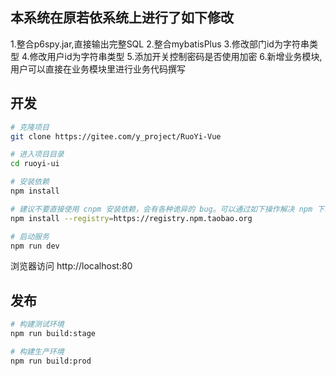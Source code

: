 ## 本系统在原若依系统上进行了如下修改

1.整合p6spy.jar,直接输出完整SQL
2.整合mybatisPlus
3.修改部门id为字符串类型
4.修改用户id为字符串类型
5.添加开关控制密码是否使用加密
6.新增业务模块,用户可以直接在业务模块里进行业务代码撰写

## 开发

```bash
# 克隆项目
git clone https://gitee.com/y_project/RuoYi-Vue

# 进入项目目录
cd ruoyi-ui

# 安装依赖
npm install

# 建议不要直接使用 cnpm 安装依赖，会有各种诡异的 bug。可以通过如下操作解决 npm 下载速度慢的问题
npm install --registry=https://registry.npm.taobao.org

# 启动服务
npm run dev
```

浏览器访问 http://localhost:80

## 发布

```bash
# 构建测试环境
npm run build:stage

# 构建生产环境
npm run build:prod
```
